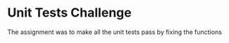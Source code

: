 # Unit Tests Challenge

The assignment was to make all the unit tests pass by fixing the functions




